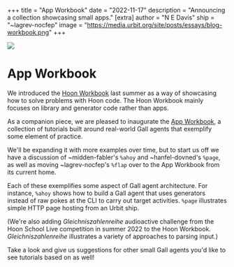 +++
title = "App Workbook"
date = "2022-11-17"
description = "Announcing a collection showcasing small apps."
[extra]
author = "N E Davis"
ship = "~lagrev-nocfep"
image = "https://media.urbit.org/site/posts/essays/blog-workbook.png"
+++

![](https://media.urbit.org/site/posts/essays/blog-workbook.png)

#  App Workbook

We introduced the [Hoon Workbook](https://developers.urbit.org/guides/additional/workbook) last summer as a way of showcasing how to solve problems with Hoon code.  The Hoon Workbook mainly focuses on library and generator code rather than apps.

As a companion piece, we are pleased to inaugurate the [App Workbook](TODO), a collection of tutorials built around real-world Gall agents that exemplify some element of practice.

We'll be expanding it with more examples over time, but to start us off we have a discussion of ~midden-fabler's `%ahoy` and ~hanfel-dovned's `%page`, as well as moving ~lagrev-nocfep's `%flap` over to the App Workbook from its current home.

Each of these exemplifies some aspect of Gall agent architecture.  For instance, `%ahoy` shows how to build a Gall agent that uses generators instead of raw pokes at the CLI to carry out target activities.  `%page` illustrates simple HTTP page hosting from an Urbit ship.

(We're also adding _Gleichniszahlenreihe_ audioactive challenge from the Hoon School Live competition in summer 2022 to the Hoon Workbook.  _Gleichniszahlenreihe_ illustrates a variety of approaches to parsing input.)

Take a look and give us suggestions for other small Gall agents you'd like to see tutorials based on as well!
